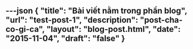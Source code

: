---json
{
"title": "Bài viết nằm trong phần blog",
"url": "test-post-1",
"description": "post-cha-co-gi-ca",
"layout": "blog-post.html",
"date": "2015-11-04",
"draft": "false"
}
---
